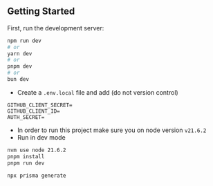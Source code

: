 ## Getting Started

First, run the development server:

```bash
npm run dev
# or
yarn dev
# or
pnpm dev
# or
bun dev
```

- Create a `.env.local` file and add (do not version control)

```
GITHUB_CLIENT_SECRET=
GITHUB_CLIENT_ID=
AUTH_SECRET=
```
- In order to run this project make sure you on node version `v21.6.2 `
- Run in dev mode

```sh
nvm use node 21.6.2
pnpm install
pnpm run dev

npx prisma generate
```

